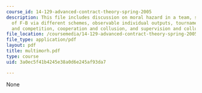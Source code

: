 ```yaml
---
course_id: 14-129-advanced-contract-theory-spring-2005
description: This file includes discussion on moral hazard in a team, special examples
  of F-B via different schemes, observable individual outputs, tournaments, cooperation
  and competition, cooperation and collusion, and supervision and collusion.
file_location: /coursemedia/14-129-advanced-contract-theory-spring-2005/3a0ec5f41b4245e38a0d6e245af93da7_multimorh.pdf
file_type: application/pdf
layout: pdf
title: multimorh.pdf
type: course
uid: 3a0ec5f41b4245e38a0d6e245af93da7

---
```

None